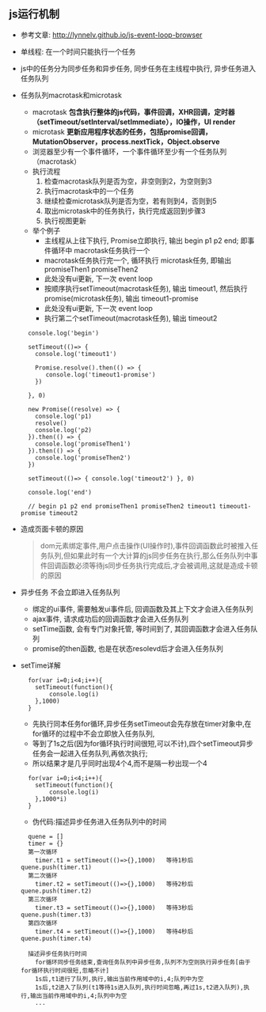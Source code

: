 ## js运行机制
  * 参考文章: http://lynnelv.github.io/js-event-loop-browser
  * 单线程: 在一个时间只能执行一个任务
  * js中的任务分为同步任务和异步任务, 同步任务在主线程中执行, 异步任务进入任务队列
  * 任务队列macrotask和microtask
    * macrotask **包含执行整体的js代码，事件回调，XHR回调，定时器（setTimeout/setInterval/setImmediate），IO操作，UI render**
    * microtask **更新应用程序状态的任务，包括promise回调，MutationObserver，process.nextTick，Object.observe**
    * 浏览器至少有一个事件循环，一个事件循环至少有一个任务队列（macrotask）
    * 执行流程
      1. 检查macrotask队列是否为空，非空则到2，为空则到3
      2. 执行macrotask中的一个任务
      3. 继续检查microtask队列是否为空，若有则到4，否则到5
      4. 取出microtask中的任务执行，执行完成返回到步骤3
      5. 执行视图更新
    * 举个例子
      * 主线程从上往下执行, Promise立即执行, 输出 begin p1 p2 end; 即事件循环中 macrotask任务执行一个
      * macrotask任务执行完一个, 循环执行 microtask任务, 即输出 promiseThen1 promiseThen2
      * 此处没有ui更新, 下一次 event loop
      * 按顺序执行setTimeout(macrotask任务), 输出 timeout1, 然后执行 promise(microtask任务), 输出 timeout1-promise
      * 此处没有ui更新, 下一次 event loop
      * 执行第二个setTimeout(macrotask任务), 输出 timeout2
    ```
      console.log('begin')

      setTimeout(()=> { 
        console.log('timeout1')
        
        Promise.resolve().then(() => {
           console.log('timeout1-promise')
        })

      }, 0)

      new Promise((resolve) => {
        console.log('p1)
        resolve()
        console.log('p2)
      }).then(() => {
        console.log('promiseThen1')
      }).then(() => {
        console.log('promiseThen2')
      })

      setTimeout(()=> { console.log('timeout2') }, 0)

      console.log('end')

      // begin p1 p2 end promiseThen1 promiseThen2 timeout1 timeout1-promise timeout2
    ```
  * 造成页面卡顿的原因
    > dom元素绑定事件,用户点击操作(UI操作时),事件回调函数此时被推入任务队列,但如果此时有一个大计算的js同步任务在执行,那么任务队列中事件回调函数必须等待js同步任务执行完成后,才会被调用,这就是造成卡顿的原因
  * 异步任务 不会立即进入任务队列
    * 绑定的ui事件, 需要触发ui事件后, 回调函数及其上下文才会进入任务队列
    * ajax事件, 请求成功后的回调函数才会进入任务队列
    * setTime函数, 会有专门对象托管, 等时间到了, 其回调函数才会进入任务队列
    * promise的then函数, 也是在状态resolevd后才会进入任务队列

  * setTime详解
    ```
      for(var i=0;i<4;i++){
        setTimeout(function(){
            console.log(i)
        },1000)
      }
    ```
    * 先执行同本任务for循环,异步任务setTimeout会先存放在timer对象中,在for循环的过程中不会立即放入任务队列,
    * 等到了1s之后(因为for循环执行时间很短,可以不计),四个setTimeout异步任务会一起进入任务队列,再依次执行;
    * 所以结果才是几乎同时出现4个4,而不是隔一秒出现一个4

    ```
      for(var i=0;i<4;i++){
        setTimeout(function(){
            console.log(i)
        },1000*i)
      }
    ```
    * 伪代码:描述异步任务进入任务队列中的时间
    ```
      quene = []
      timer = {}
      第一次循环
        timer.t1 = setTimeout(()=>{},1000)   等待1秒后 quene.push(timer.t1)
      第二次循环
        timer.t2 = setTimeout(()=>{},1000)   等待2秒后 quene.push(timer.t2)
      第三次循环
        timer.t3 = setTimeout(()=>{},1000)   等待3秒后 quene.push(timer.t3)
      第四次循环
        timer.t4 = setTimeout(()=>{},1000)   等待4秒后 quene.push(timer.t4)

      描述异步任务执行时间
        for循环同步任务结束,查询任务队列中异步任务,队列不为空则执行异步任务[由于for循环执行时间很短,忽略不计]
        1s后,t1进行了队列,执行,输出当前作用域中的i,4;队列中为空
        1s后,t2进入了队列(t1等待1s进入队列,执行时间忽略,再过1s,t2进入队列),执行,输出当前作用域中的i,4;队列中为空
        ...
    ```
 
